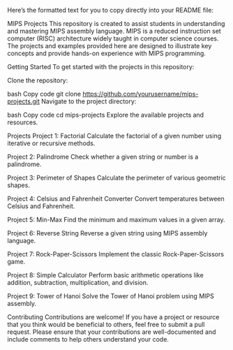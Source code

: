 
Here’s the formatted text for you to copy directly into your README file:

MIPS Projects
This repository is created to assist students in understanding and mastering MIPS assembly language. MIPS is a reduced instruction set computer (RISC) architecture widely taught in computer science courses. The projects and examples provided here are designed to illustrate key concepts and provide hands-on experience with MIPS programming.

Getting Started
To get started with the projects in this repository:

Clone the repository:

bash
Copy code
git clone https://github.com/yourusername/mips-projects.git
Navigate to the project directory:

bash
Copy code
cd mips-projects
Explore the available projects and resources.

Projects
Project 1: Factorial
Calculate the factorial of a given number using iterative or recursive methods.

Project 2: Palindrome
Check whether a given string or number is a palindrome.

Project 3: Perimeter of Shapes
Calculate the perimeter of various geometric shapes.

Project 4: Celsius and Fahrenheit Converter
Convert temperatures between Celsius and Fahrenheit.

Project 5: Min-Max
Find the minimum and maximum values in a given array.

Project 6: Reverse String
Reverse a given string using MIPS assembly language.

Project 7: Rock-Paper-Scissors
Implement the classic Rock-Paper-Scissors game.

Project 8: Simple Calculator
Perform basic arithmetic operations like addition, subtraction, multiplication, and division.

Project 9: Tower of Hanoi
Solve the Tower of Hanoi problem using MIPS assembly.

Contributing
Contributions are welcome! If you have a project or resource that you think would be beneficial to others, feel free to submit a pull request. Please ensure that your contributions are well-documented and include comments to help others understand your code.
